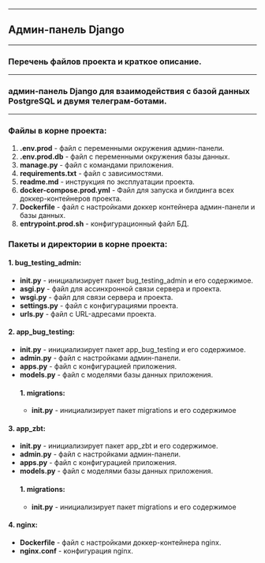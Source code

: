 ***
## Админ-панель Django
***

### Перечень файлов проекта и краткое описание.
***
### админ-панель Django для взаимодействия с базой данных PostgreSQL и двумя телеграм-ботами.
***

### Файлы в корне проекта:

1. __.env.prod__ - файл с переменными окружения админ-панели.
2. __.env.prod.db__ - файл с переменными окружения базы данных.
3. __manage.py__ - файл с командами приложения.
4. __requirements.txt__ - файл с зависимостями.
5. __readme.md__ - инструкция по эксплуатации проекта.
6. __docker-compose.prod.yml__ - Файл для запуска и билдинга всех доккер-контейнеров проекта.
7. __Dockerfile__ - файл с настройками доккер контейнера админ-панели и базы данных.
8. __entrypoint.prod.sh__ - конфигурационный файл БД.



### Пакеты и директории в корне проекта:

#### 1. bug_testing_admin:
* __init.py__ - инициализирует пакет bug_testing_admin и его содержимое.
* __asgi.py__ - файл для ассинхронной связи сервера и проекта.
* __wsgi.py__ - файл для связи сервера и проекта.
* __settings.py__ - файл с конфигурациями проекта.
* __urls.py__ - файл с URL-адресами проекта.

#### 2. app_bug_testing:
* __init.py__ - инициализирует пакет app_bug_testing и его содержимое.
* __admin.py__ - файл с настройками админ-панели.
* __apps.py__ - файл с конфигурацией приложения.
* __models.py__ - файл с моделями базы данных приложения.
    #### 1. migrations:
    * __init.py__ - инициализирует пакет migrations и его содержимое
  
#### 3. app_zbt:
* __init.py__ - инициализирует пакет app_zbt и его содержимое.
* __admin.py__ - файл с настройками админ-панели.
* __apps.py__ - файл с конфигурацией приложения.
* __models.py__ - файл с моделями базы данных приложения.
    #### 1. migrations:
    * __init.py__ - инициализирует пакет migrations и его содержимое

#### 4. nginx:
* __Dockerfile__ - файл с настройками доккер-контейнера nginx.
* __nginx.conf__ - конфигурация nginx.